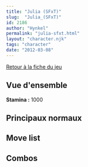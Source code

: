 ```yaml
---
title: "Julia (SFxT)"
slug:  "Julia_(SFxT)"
id: 2186
author: "Hynkel"
permalink: "julia-sfxt.html"
layout: "character.njk"
tags: "character"
date: "2012-03-08"
---
```


[Retour à la fiche du jeu](Street_Fighter_x_Tekken "wikilink")

## Vue d'ensemble

**Stamina :** 1000

## Principaux normaux

## Move list

## Combos
